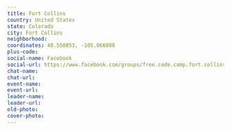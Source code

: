 ```yaml
---
title: Fort Collins
country: United States
state: Colorado
city: Fort Collins
neighborhood: 
coordinates: 40.550853, -105.066808
plus-code:
social-name: Facebook
social-url: https://www.facebook.com/groups/free.code.camp.fort.collins
chat-name:
chat-url:
event-name:
event-url:
leader-name:
leader-url:
old-photo: 
cover-photo:
---
```

